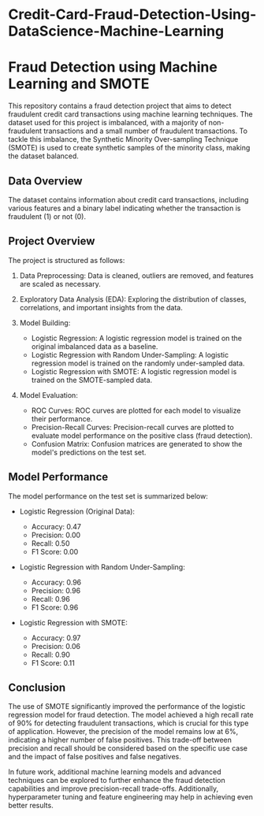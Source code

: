 # Credit-Card-Fraud-Detection-Using-DataScience-Machine-Learning

# Fraud Detection using Machine Learning and SMOTE

This repository contains a fraud detection project that aims to detect fraudulent credit card transactions using machine learning techniques. The dataset used for this project is imbalanced, with a majority of non-fraudulent transactions and a small number of fraudulent transactions. To tackle this imbalance, the Synthetic Minority Over-sampling Technique (SMOTE) is used to create synthetic samples of the minority class, making the dataset balanced.

## Data Overview
The dataset contains information about credit card transactions, including various features and a binary label indicating whether the transaction is fraudulent (1) or not (0).

## Project Overview
The project is structured as follows:

1. Data Preprocessing: Data is cleaned, outliers are removed, and features are scaled as necessary.

2. Exploratory Data Analysis (EDA): Exploring the distribution of classes, correlations, and important insights from the data.

3. Model Building:
   - Logistic Regression: A logistic regression model is trained on the original imbalanced data as a baseline.
   - Logistic Regression with Random Under-Sampling: A logistic regression model is trained on the randomly under-sampled data.
   - Logistic Regression with SMOTE: A logistic regression model is trained on the SMOTE-sampled data.

4. Model Evaluation:
   - ROC Curves: ROC curves are plotted for each model to visualize their performance.
   - Precision-Recall Curves: Precision-recall curves are plotted to evaluate model performance on the positive class (fraud detection).
   - Confusion Matrix: Confusion matrices are generated to show the model's predictions on the test set.

## Model Performance
The model performance on the test set is summarized below:

- Logistic Regression (Original Data):
  - Accuracy: 0.47
  - Precision: 0.00
  - Recall: 0.50
  - F1 Score: 0.00

- Logistic Regression with Random Under-Sampling:
  - Accuracy: 0.96
  - Precision: 0.96
  - Recall: 0.96
  - F1 Score: 0.96

- Logistic Regression with SMOTE:
  - Accuracy: 0.97
  - Precision: 0.06
  - Recall: 0.90
  - F1 Score: 0.11

## Conclusion
The use of SMOTE significantly improved the performance of the logistic regression model for fraud detection. The model achieved a high recall rate of 90% for detecting fraudulent transactions, which is crucial for this type of application. However, the precision of the model remains low at 6%, indicating a higher number of false positives. This trade-off between precision and recall should be considered based on the specific use case and the impact of false positives and false negatives.

In future work, additional machine learning models and advanced techniques can be explored to further enhance the fraud detection capabilities and improve precision-recall trade-offs. Additionally, hyperparameter tuning and feature engineering may help in achieving even better results.
